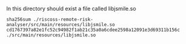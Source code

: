 In this directory should exist a file called libjsmile.so

    sha256sum ./riscoss-remote-risk-analyser/src/main/resources/libjsmile.so
    cd1767397a82e1fc52c94982f1ab21c35a0a6cdee2598a12091e3d69311b156c  ./src/main/resources/libjsmile.so
